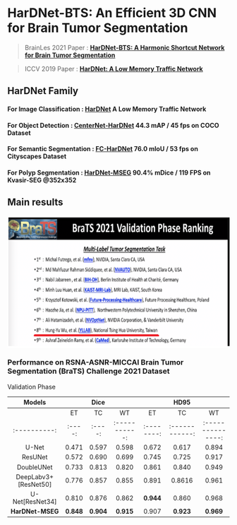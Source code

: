 # HarDNet-BTS: An Efficient 3D CNN for Brain Tumor Segmentation
> BrainLes 2021 Paper : [**HarDNet-BTS: A Harmonic Shortcut Network for Brain Tumor Segmentation**](https://link.springer.com/chapter/10.1007/978-3-031-08999-2_21)

> ICCV 2019 Paper : [**HarDNet: A Low Memory Traffic Network**](https://arxiv.org/abs/1909.00948)

## HarDNet Family
#### For Image Classification : [HarDNet](https://github.com/PingoLH/Pytorch-HarDNet) A Low Memory Traffic Network
#### For Object Detection : [CenterNet-HarDNet](https://github.com/PingoLH/CenterNet-HarDNet) 44.3 mAP / 45 fps on COCO Dataset
#### For Semantic Segmentation : [FC-HarDNet](https://github.com/PingoLH/FCHarDNet)  76.0 mIoU / 53 fps on Cityscapes Dataset
#### For Polyp Segmentation : [HarDNet-MSEG](https://github.com/james128333/HarDNet-MSEG) 90.4% mDice / 119 FPS on Kvasir-SEG @352x352

## Main results
<p align="center"> <img src='imgs/validaitonphase8th.png' align="center" height="300px"> </p>

### Performance on RSNA-ASNR-MICCAI Brain Tumor Segmentation (BraTS) Challenge 2021 Dataset
Validation Phase

| Models       |     |Dice|        |   | HD95   ||  
| :----------: | :----: | :----: | :-----------: | :--------: | :------------: | :---------------: |
|       |ET     |TC| WT       |ET   | TC   |WT| 
| :----------: | :----: | :----: | :-----------: | :--------: | :------------: | :---------------: |
|U-Net         | 0.471  | 0.597  | 0.598         |0.672       | 0.617| 0.894| 
|ResUNet |0.572| 0.690 |0.699 |0.745| 0.725| 0.917| 
|DoubleUNet |0.733| 0.813 |0.820 |0.861 |0.840 |0.949 |
|DeepLabv3+[ResNet50] |0.776| 0.857 |0.855 |0.891| 0.8616 |0.961 |
|U-Net[ResNet34]| 0.810 |0.876| 0.862 |**0.944**| 0.860 |0.968| 
|**HarDNet-MSEG** |**0.848**   |  **0.904**| **0.915**| 0.907| **0.923**| **0.969**|
